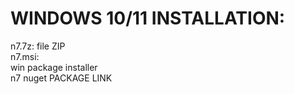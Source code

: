 # WINDOWS 10/11 INSTALLATION:

  n7.7z: 
    file ZIP   
  n7.msi:  
    win package installer    
  n7 nuget PACKAGE LINK  
  
